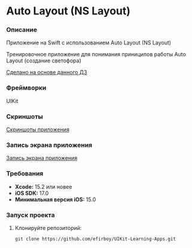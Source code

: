 # Auto Layout (NS Layout)

### Описание
Приложение на Swift с использованием Auto Layout (NS Layout)

Тренировочное приложение для понимания приниципов работы Auto Layout (создание светофора)

[Сделано на основе данного ДЗ](https://vk.com/topic-139873795_39268024)

### Фреймворки
UIKit

### Скриншоты
[Скриншоты приложения](https://github.com/efirboy/UIKit-Learning-Apps/tree/main/Lesson%2012%20-%20Auto%20Layout%20(NS%20Layout)/Auto%20Layout%20(myApp)/Screenshots)


### Запись экрана приложения
[Запись экрана приложения](https://github.com/efirboy/UIKit-Learning-Apps/raw/main/Lesson%2012%20-%20Auto%20Layout%20(NS%20Layout)/Auto%20Layout%20(myApp)/Videos/AutoLayout%20(NSLayout).mov)


### Требования
- **Xcode:** 15.2 или новее
- **iOS SDK:** 17.0
- **Минимальная версия iOS:** 15.0

### Запуск проекта
1. Клонируйте репозиторий:
   ```bash
   git clone https://github.com/efirboy/UIKit-Learning-Apps.git
